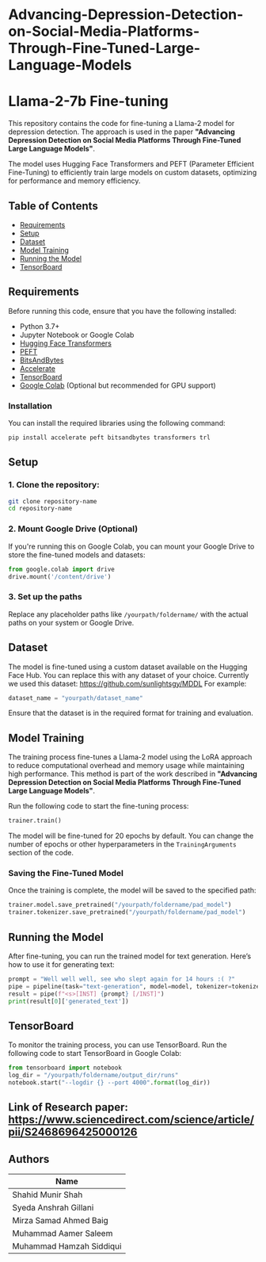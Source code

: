 # Advancing-Depression-Detection-on-Social-Media-Platforms-Through-Fine-Tuned-Large-Language-Models

# Llama-2-7b Fine-tuning

This repository contains the code for fine-tuning a Llama-2 model for depression detection. The approach is used in the paper **"Advancing Depression Detection on Social Media Platforms Through Fine-Tuned Large Language Models"**.

The model uses Hugging Face Transformers and PEFT (Parameter Efficient Fine-Tuning) to efficiently train large models on custom datasets, optimizing for performance and memory efficiency.

## Table of Contents

- [Requirements](#requirements)
- [Setup](#setup)
- [Dataset](#dataset)
- [Model Training](#model-training)
- [Running the Model](#running-the-model)
- [TensorBoard](#tensorboard)

## Requirements

Before running this code, ensure that you have the following installed:

- Python 3.7+
- Jupyter Notebook or Google Colab
- [Hugging Face Transformers](https://huggingface.co/transformers/)
- [PEFT](https://github.com/huggingface/peft)
- [BitsAndBytes](https://github.com/facebookresearch/bitsandbytes)
- [Accelerate](https://huggingface.co/docs/accelerate)
- [TensorBoard](https://www.tensorflow.org/tensorboard)
- [Google Colab](https://colab.research.google.com/) (Optional but recommended for GPU support)

### Installation

You can install the required libraries using the following command:

```bash
pip install accelerate peft bitsandbytes transformers trl
```

## Setup

### 1. Clone the repository:

```bash
git clone repository-name
cd repository-name
```

### 2. Mount Google Drive (Optional)

If you're running this on Google Colab, you can mount your Google Drive to store the fine-tuned models and datasets:

```python
from google.colab import drive
drive.mount('/content/drive')
```

### 3. Set up the paths

Replace any placeholder paths like `/yourpath/foldername/` with the actual paths on your system or Google Drive.

## Dataset

The model is fine-tuned using a custom dataset available on the Hugging Face Hub. You can replace this with any dataset of your choice.
Currently we used this dataset: https://github.com/sunlightsgy/MDDL
For example:
```python
dataset_name = "yourpath/dataset_name"
```

Ensure that the dataset is in the required format for training and evaluation.

## Model Training

The training process fine-tunes a Llama-2 model using the LoRA approach to reduce computational overhead and memory usage while maintaining high performance. This method is part of the work described in **"Advancing Depression Detection on Social Media Platforms Through Fine-Tuned Large Language Models"**.

Run the following code to start the fine-tuning process:

```python
trainer.train()
```

The model will be fine-tuned for 20 epochs by default. You can change the number of epochs or other hyperparameters in the `TrainingArguments` section of the code.

### Saving the Fine-Tuned Model

Once the training is complete, the model will be saved to the specified path:

```python
trainer.model.save_pretrained("/yourpath/foldername/pad_model")
trainer.tokenizer.save_pretrained("/yourpath/foldername/pad_model")
```

## Running the Model

After fine-tuning, you can run the trained model for text generation. Here’s how to use it for generating text:

```python
prompt = "Well well well, see who slept again for 14 hours :( ?"
pipe = pipeline(task="text-generation", model=model, tokenizer=tokenizer, max_length=2000)
result = pipe(f"<s>[INST] {prompt} [/INST]")
print(result[0]['generated_text'])
```

## TensorBoard

To monitor the training process, you can use TensorBoard. Run the following code to start TensorBoard in Google Colab:



```python
from tensorboard import notebook
log_dir = "/yourpath/foldername/output_dir/runs"
notebook.start("--logdir {} --port 4000".format(log_dir))
```

## Link of Research paper: https://www.sciencedirect.com/science/article/pii/S2468696425000126
## Authors

| **Name**                           |
|------------------------------------|
| Shahid Munir Shah                  |
| Syeda Anshrah Gillani               |
| Mirza Samad Ahmed Baig             |
| Muhammad Aamer Saleem              |
| Muhammad Hamzah Siddiqui           |
